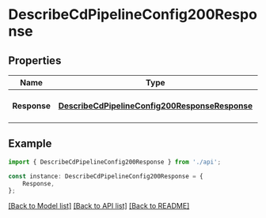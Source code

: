 # DescribeCdPipelineConfig200Response


## Properties

Name | Type | Description | Notes
------------ | ------------- | ------------- | -------------
**Response** | [**DescribeCdPipelineConfig200ResponseResponse**](DescribeCdPipelineConfig200ResponseResponse.md) |  | [optional] [default to undefined]

## Example

```typescript
import { DescribeCdPipelineConfig200Response } from './api';

const instance: DescribeCdPipelineConfig200Response = {
    Response,
};
```

[[Back to Model list]](../README.md#documentation-for-models) [[Back to API list]](../README.md#documentation-for-api-endpoints) [[Back to README]](../README.md)
